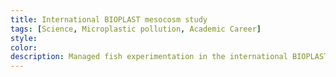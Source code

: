 ```yaml
---
title: International BIOPLAST mesocosm study
tags: [Science, Microplastic pollution, Academic Career]
style: 
color: 
description: Managed fish experimentation in the international BIOPLAST mesocosm study led by ULPGC’s ECOAQUA/EOMAR, assessing the ecological impacts of biodegradable versus conventional plastics on marine communities.
---
```

